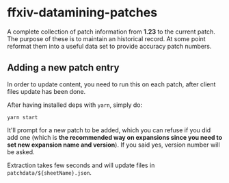 # ffxiv-datamining-patches

A complete collection of patch information from **1.23** to the current patch. The purpose of these is to maintain an historical record. At some point reformat them into a useful data set to provide accuracy patch numbers.

## Adding a new patch entry

In order to update content, you need to run this on each patch, after client files update has been done.

After having installed deps with `yarn`, simply do:

```shell
yarn start
```

It'll prompt for a new patch to be added, which you can refuse if you did add one (which is **the recommended way on expansions since you need to set new expansion name and version**). If you said yes, version number will be asked.

Extraction takes few seconds and will update files in `patchdata/${sheetName}.json`.